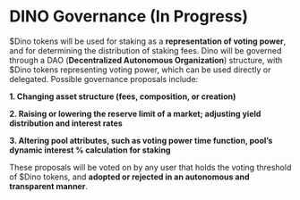 # DINO Governance (In Progress)

$Dino tokens will be used for staking as a **representation of voting power**, and for determining the distribution of staking fees. Dino will be governed through a DAO (**Decentralized Autonomous Organization**) structure, with $Dino tokens representing voting power, which can be used directly or delegated. Possible governance proposals include:

**1. Changing asset structure (fees, composition, or creation)**

**2. Raising or lowering the reserve limit of a market; adjusting yield distribution and interest rates**

**3. Altering pool attributes, such as voting power time function, pool’s dynamic interest % calculation for staking**

These proposals will be voted on by any user that holds the voting threshold of $Dino tokens, and **adopted or rejected in an autonomous and transparent manner**.

